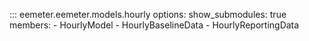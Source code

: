 ::: eemeter.eemeter.models.hourly
    options:
      show_submodules: true
      members:
      - HourlyModel
      - HourlyBaselineData
      - HourlyReportingData
